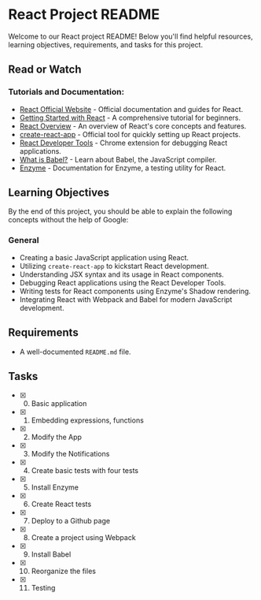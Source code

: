 # React Project README

Welcome to our React project README! Below you'll find helpful resources, learning objectives, requirements, and tasks for this project.

## Read or Watch

### Tutorials and Documentation:
* [React Official Website](https://reactjs.org/) - Official documentation and guides for React.
* [Getting Started with React](https://www.taniarascia.com/getting-started-with-react/) - A comprehensive tutorial for beginners.
* [React Overview](https://reactjs.org/docs/getting-started.html) - An overview of React's core concepts and features.
* [create-react-app](https://github.com/facebook/create-react-app) - Official tool for quickly setting up React projects.
* [React Developer Tools](https://chrome.google.com/webstore/detail/react-developer-tools/fmkadmapgofadopljbjfkapdkoienihi) - Chrome extension for debugging React applications.
* [What is Babel?](https://babeljs.io/docs/en/) - Learn about Babel, the JavaScript compiler.
* [Enzyme](https://enzymejs.github.io/enzyme/docs/api/shallow.html) - Documentation for Enzyme, a testing utility for React.

## Learning Objectives

By the end of this project, you should be able to explain the following concepts without the help of Google:

### General
* Creating a basic JavaScript application using React.
* Utilizing `create-react-app` to kickstart React development.
* Understanding JSX syntax and its usage in React components.
* Debugging React applications using the React Developer Tools.
* Writing tests for React components using Enzyme's Shadow rendering.
* Integrating React with Webpack and Babel for modern JavaScript development.

## Requirements
* A well-documented `README.md` file.

## Tasks
* [x] 0. Basic application
* [x] 1. Embedding expressions, functions
* [x] 2. Modify the App
* [x] 3. Modify the Notifications
* [x] 4. Create basic tests with four tests
* [x] 5. Install Enzyme
* [x] 6. Create React tests
* [x] 7. Deploy to a Github page
* [x] 8. Create a project using Webpack
* [x] 9. Install Babel
* [x] 10. Reorganize the files
* [x] 11. Testing
